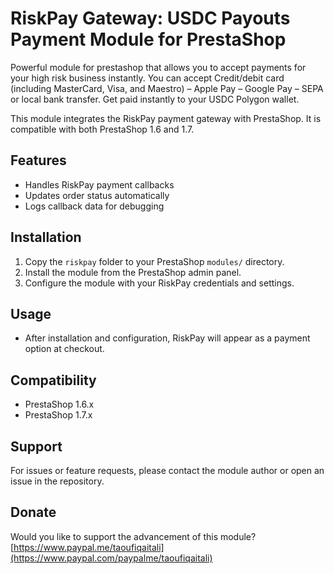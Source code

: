 # RiskPay Gateway: USDC Payouts Payment Module for PrestaShop

Powerful module for prestashop that allows you to accept payments for your high risk business instantly. You can accept Credit/debit card (including MasterCard, Visa, and Maestro) – Apple Pay – Google Pay – SEPA or local bank transfer. Get paid instantly to your USDC Polygon wallet.

This module integrates the RiskPay payment gateway with PrestaShop. It is compatible with both PrestaShop 1.6 and 1.7.

## Features
- Handles RiskPay payment callbacks
- Updates order status automatically
- Logs callback data for debugging

## Installation
1. Copy the `riskpay` folder to your PrestaShop `modules/` directory.
2. Install the module from the PrestaShop admin panel.
3. Configure the module with your RiskPay credentials and settings.

## Usage
- After installation and configuration, RiskPay will appear as a payment option at checkout.

## Compatibility
- PrestaShop 1.6.x
- PrestaShop 1.7.x

## Support
For issues or feature requests, please contact the module author or open an issue in the repository.

## Donate
Would you like to support the advancement of this module? [https://www.paypal.me/taoufiqaitali](https://www.paypal.com/paypalme/taoufiqaitali)